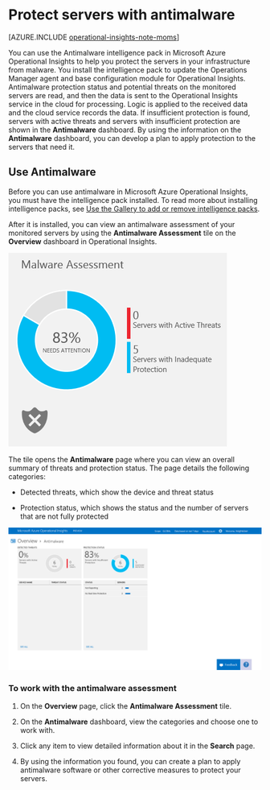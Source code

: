 <properties 
   pageTitle="Protect servers with antimalware"
   description="Use antimalware to help you protect the servers in your infrastructure from malware"
   services="operational-insights"
   documentationCenter=""
   authors="bandersmsft"
   manager="jwhit"
   editor="" />
<tags 
   ms.service="operational-insights"
   ms.devlang="na"
   ms.topic="article"
   ms.tgt_pltfrm="na"
   ms.workload="na"
   ms.date="04/30/2015"
   ms.author="banders" />

# Protect servers with antimalware

[AZURE.INCLUDE [operational-insights-note-moms](../includes/operational-insights-note-moms.md)]

You can use the Antimalware intelligence pack in Microsoft Azure Operational Insights to help you protect the servers in your infrastructure from malware. You install the intelligence pack to update the Operations Manager agent and base configuration module for Operational Insights. Antimalware protection status and potential threats on the monitored servers are read, and then the data is sent to the Operational Insights service in the cloud for processing. Logic is applied to the received data and the cloud service records the data. If insufficient protection is found, servers with active threats and servers with insufficient protection are shown in the **Antimalware** dashboard. By using the information on the **Antimalware** dashboard, you can develop a plan to apply protection to the servers that need it.

## Use Antimalware

Before you can use antimalware in Microsoft Azure Operational Insights, you must have the intelligence pack installed. To read more about installing intelligence packs, see [Use the Gallery to add or remove intelligence packs](operational-insights-add-intelligence-pack.md). 

After it is installed, you can view an antimalware assessment of your monitored servers by using the **Antimalware Assessment** tile on the **Overview** dashboard in Operational Insights. 

![image of Malware Assessment tile](./media/operational-insights-antimalware/overview-malware.png)

The tile opens the **Antimalware** page where you can view an overall summary of threats and protection status. The page details the following categories:

- Detected threats, which show the device and threat status

- Protection status, which shows the status and the number of servers that are not fully protected

![image of Antimalware dashboard](./media/operational-insights-antimalware/gallery-malware-01.png)

### To work with the antimalware assessment

1. On the **Overview** page, click the **Antimalware Assessment** tile.

2. On the **Antimalware** dashboard, view the categories and choose one to work with.

3. Click any item to view detailed information about it in the **Search** page.

4. By using the information you found, you can create a plan to apply antimalware software or other corrective measures to protect your servers.
